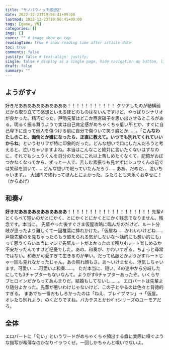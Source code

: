 ```yaml
---
title: "サノバウィッチ感想2"
date: 2022-12-23T19:56:41+09:00
lastmod: 2022-12-23T19:56:41+09:00
tags: [game, VN]
categories: []
imgs: []
cover: "" # image show on top
readingTime: true # show reading time after article date
toc: true
comments: false
justify: false # text-align: justify;
single: false # display as a single page, hide navigation on bottom, like as about page.
draft: false
summary: ""
---
```



## ようがす√

好きだあああああああああああ！！！！！！！！！！！
クリアしたのが結構前だから取り立てて感想といえるほどのものはないんですけど、やっぱりシナリオが良かった。精巧だった。戸隠先輩はどこか西宮硝子を思い出させるところがある。明るく振る舞うようで実は自己肯定感がめちゃくちゃ低い所とか、すぐに自己卑下に走って他人を傷つける前に自分で傷ついて笑う癖とか……。「**こんなわたしのこと、面倒とか嫌になったら、正直に教えて。いつでも別れてくれていいからね**」というセリフが特に印象的だった。どんな想いで口にしたんだろうと考えると、泣いちゃいますよね。本当はこんなこと絶対に言いたくないはずなのに。それでもシュウくんを自分のためにこれ以上苦しめたくなくて。記憶がおぼつかなくなってから、ずっと一人で、苦しむ素振りも見せずにシュウくんの前では笑顔を貫いて……どんな想いで眠っていたんだろう……ああ、だめだ、、泣いちゃいます。。
大団円で終わってほんとによかった。ふたりとも末永くお幸せに！（からあげ）


## 和奏√

**好きだあああああああああああ！！！！！！！！！！！！！！！！！！！**
先輩√とくらべて短いのがとにかく、とにかくとにかくとにかく残念でなりません。残念です。本当に。
先輩やった後すぐさま仮屋攻略に臨んだのだけど、ルート分岐が思ったより難しくて一回椎葉に挿れかけた。「仮屋ね……かわいいけどね……戸隠先輩のを見ちゃったらもう超えられる気がしないな～話的にも想い的にも」って思うくらい本当にマジで先輩ルートがよかったので残り4ルート楽しめるか不安だったんですけど杞憂でした。あの、和奏が、かわいすぎる。ちょっと尋常ではない。和奏が可愛すぎて生きるのが辛い。だって私服とかようがすルートじゃ一回も見れなかったじゃん。あの照れ顔もさ。あ～いけません、浮気しちゃいます。可愛い……可愛いよ和奏……。
ただ本当に、短い。4の途中から分岐したにしても3チャプターもないなんて。ようがす6チャプターあったぞ。いくらサブヒロインだからってあんまりだ。結婚もしてないし……。
エロパートは先輩より随分よかった。先輩が悪いわけじゃないけど、この子とやるのは色々と背徳的すぎる。
まあでも一番おもしろかったのは「ねえ、ブレイブマン」→「仮屋。オレたち別れよう」のくだりですね。バカテスとかｾﾝﾊﾟｲシリーズのユーモアだろ。

## 全体

エロパートに「匂い」というワードがめちゃくちゃ頻出する癖に実際に嗅ぐような描写が希薄なのかなりイラつくぜ。一回しかちゃんと嗅いでないよ。
